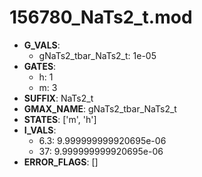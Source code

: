 # 156780_NaTs2_t.mod

- **G_VALS**:
  - gNaTs2_tbar_NaTs2_t: 1e-05
- **GATES**:
  - h: 1
  - m: 3
- **SUFFIX**: NaTs2_t
- **GMAX_NAME**: gNaTs2_tbar_NaTs2_t
- **STATES**: ['m', 'h']
- **I_VALS**:
  - 6.3: 9.999999999920695e-06
  - 37: 9.999999999920695e-06
- **ERROR_FLAGS**: []
